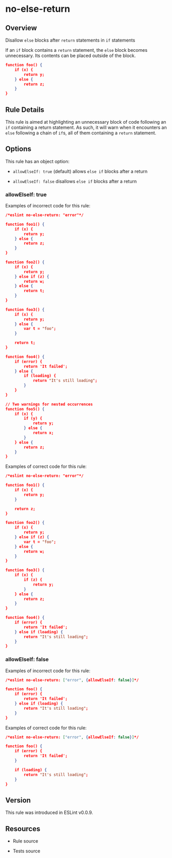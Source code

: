 

# no-else-return
## Overview

Disallow `else` blocks after `return` statements in `if` statements

If an `if` block contains a `return` statement, the `else` block becomes unnecessary. Its contents can be placed outside of the block.


```json
function foo() {
    if (x) {
        return y;
    } else {
        return z;
    }
}
```

## Rule Details

This rule is aimed at highlighting an unnecessary block of code following an `if` containing a return statement. As such, it will warn when it encounters an `else` following a chain of `if`s, all of them containing a `return` statement.

## Options

This rule has an object option:


- `allowElseIf: true` (default) allows `else if` blocks after a return

- `allowElseIf: false` disallows `else if` blocks after a return

### allowElseIf: true

Examples of incorrect code for this rule:


```json
/*eslint no-else-return: "error"*/

function foo1() {
    if (x) {
        return y;
    } else {
        return z;
    }
}

function foo2() {
    if (x) {
        return y;
    } else if (z) {
        return w;
    } else {
        return t;
    }
}

function foo3() {
    if (x) {
        return y;
    } else {
        var t = "foo";
    }

    return t;
}

function foo4() {
    if (error) {
        return 'It failed';
    } else {
        if (loading) {
            return "It's still loading";
        }
    }
}

// Two warnings for nested occurrences
function foo5() {
    if (x) {
        if (y) {
            return y;
        } else {
            return x;
        }
    } else {
        return z;
    }
}
```

Examples of correct code for this rule:


```json
/*eslint no-else-return: "error"*/

function foo1() {
    if (x) {
        return y;
    }

    return z;
}

function foo2() {
    if (x) {
        return y;
    } else if (z) {
        var t = "foo";
    } else {
        return w;
    }
}

function foo3() {
    if (x) {
        if (z) {
            return y;
        }
    } else {
        return z;
    }
}

function foo4() {
    if (error) {
        return 'It failed';
    } else if (loading) {
        return "It's still loading";
    }
}
```

### allowElseIf: false

Examples of incorrect code for this rule:


```json
/*eslint no-else-return: ["error", {allowElseIf: false}]*/

function foo() {
    if (error) {
        return 'It failed';
    } else if (loading) {
        return "It's still loading";
    }
}
```

Examples of correct code for this rule:


```json
/*eslint no-else-return: ["error", {allowElseIf: false}]*/

function foo() {
    if (error) {
        return 'It failed';
    }

    if (loading) {
        return "It's still loading";
    }
}
```


## Version

This rule was introduced in ESLint v0.0.9.

## Resources


- Rule source 

- Tests source 

